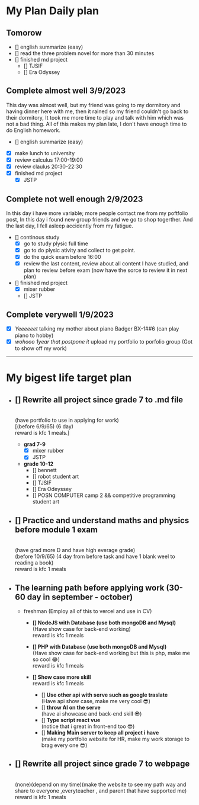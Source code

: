 # My Plan Daily plan

## Tomorow
- [] english summarize (easy)
- [] read the three problem novel for more than 30 minutes
- [] finished md project
    - [] TJSIF
    - [] Era Odyssey


## Complete almost well 3/9/2023
This day was almost well, but my friend was going to my dormitory and having dinner here with me, then it rained so my friend couldn't go back to their dormitory, It took me more time to play and talk with him which was not a bad thing. All of this makes my plan late, I don't have enough time to do English homework.
- [] english summarize (easy)
- [x] make lunch to university
- [x] review calculus 17:00-19:00
- [x] review claulus 20:30-22:30
- [x] finished md project
    - [x] JSTP

## Complete not well enough 2/9/2023 
In this day i have more variable; more people contact me from my poftfolio post, In this day i found new group friends and we go to shop togerther. And the last day, I fell asleep accidently from my fatigue.
- [] continous study
    - [x] go to study plysic full time
    - [x] go to do plysic ativity and collect to get point.
    - [x] do the quick exam before 16:00
    - [x] review the last content, review about all content I have studied, and plan to review before exam (now have the sorce to review it in next plan)
- [] finished md project
    - [x] mixer rubber
    - [] JSTP


## Complete verywell 1/9/2023
- [x] *Yeeeeeet* talking my mother about piano Badger BX-1##6 (can play piano to hobby)
- [x] *wohooo 1year that postpone it* upload my portfolio to porfolio group (Got to show off my work)

---

# My bigest life target plan

- ## **[] Rewrite all project since grade 7 to .md file** 
    <br>(have portfolio to use in applying for work) 
    <br>[(before 6/9/65) (6 day) <br>reward is kfc 1 meals.]

    - **grad 7-9**
        - [x] mixer rubber
        - [x] JSTP

    - **grade 10-12**
        - [] bennett
        - [] robot student art
        - [] TJSIF
        - [] Era Odeyssey
        - [] POSN COMPUTER camp 2 && competitive programming student art

- ## **[] Practice and understand maths and physics before module 1 exam** 
    <br>(have grad more D and have high everage grade) 
    <br> (before 10/9/65) (4 day from before task and have 1 blank weel to reading a book) <br>reward is kfc 1 meals

- ## The learning path before applying work (30-60 day in september - october) 
    - freshman (Employ all of this to vercel and use in CV)
        - **[] NodeJS with Database (use both mongoDB and Mysql)** 
        <br>(Have show case for back-end working)
        <br>reward is kfc 1 meals

        - **[] PHP with Database (use both mongoDB and Mysql)** 
        <br>(Have show case for back-end working but this is php, make me so cool 😂)
        <br>reward is kfc 1 meals

        - **[] Show case more skill**
        <br>reward is kfc 1 meals
            - [] **Use other api with serve such as google traslate** 
            <br>(Have api show case, make me very cool 😎)<br>
            - [] **throw AI on the serve** 
            <br>(have ai showcase and back-end skill 😎)
            - [] **Type script react vue** 
            <br>(notice that i great in front-end too 😎)
            - [] **Making Main server to keep all project i have** 
            <br>(make my portfolio website for HR, make my work storage to brag every one 😎) 
        

- ## **[] Rewrite all project since grade 7 to webpage** 
    <br>(none)(depend on my time)(make the website to see my path way and share to everyone ,everyteacher , and parent that have supported me) 
    <br>reward is kfc 1 meals
